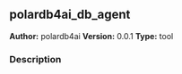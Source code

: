 ## polardb4ai_db_agent

**Author:** polardb4ai
**Version:** 0.0.1
**Type:** tool

### Description



